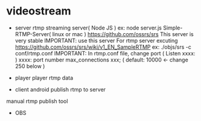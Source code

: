 # videostream

- server
  rtmp streaming server( Node JS )
      ex: node server.js
  Simple-RTMP-Server( linux or mac )
       https://github.com/ossrs/srs
       This server is very stable
       IMPORTANT: use this server
       For rtmp server excuting
       https://github.com/ossrs/srs/wiki/v1_EN_SampleRTMP
       ex:  ./objs/srs -c conf/rtmp.conf
       IMPORTANT: In rtmp.conf file, change port ( Listen xxxx: )
       xxxx: port number
       max_connections xxx; ( default: 10000 <- change 250 below  )
       
- player
  player rtmp data
- client
  android publish rtmp to server 

manual rtmp publish tool
  * OBS

